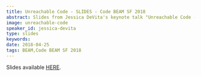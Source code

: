 ```yaml
---
title: Unreachable Code - SLIDES - Code BEAM SF 2018
abstract: Slides from Jessica DeVita's keynote talk "Unreachable Code - A Conversation about Safety and Human Factors" - Code BEAM SF 2018
image: unreachable-code
speaker_id: jessica-devita
type: slides
keywords: 
date: 2018-04-25
tags: BEAM,Code BEAM SF 2018
---
```

Slides available <a href="http://s3.amazonaws.com/erlang-conferences-production/media/files/000/000/898/original/Jessica_DeVita_-_Unreachable_Code.pdf?1524648417" target="_blank">HERE</a>.
